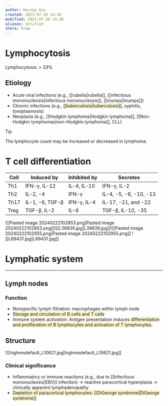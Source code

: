 ```yaml
---
author: Harvey Guo
created: 2023-07-20 14:38
modified: 2023-07-20 14:38
aliases: Untitled
share: true
---
```

# Lymphocytosis
Lymphocytosis: > 33%
## Etiology
- Acute viral infections (e.g., [[rubella|rubella]], [[infectious mononucleosis|infectious mononucleosis]], [[mumps|mumps]])
- Chronic infections (e.g., <span style="background:rgba(240, 200, 0, 0.2)">[[tuberculosis|tuberculosis]]</span>, syphilis, toxoplasmosis)
- Neoplasia (e.g., [[Hodgkin lymphoma|Hodgkin lymphoma]], [[Non-Hodgkin lymphomas|non-Hodgkin lymphoma]], CLL)
>[!tip] 
>The lymphocyte count may be increased or decreased in lymphoma.
# T cell differentiation
| Cell | Induced by      | Inhibited by | Secretes               |
|------|-----------------|--------------|------------------------|
| Th1  | IFN-γ, IL-12    | IL-4, IL-10  | IFN-γ, IL-2            |
| Th2  | IL-2, -4        | IFN-γ        | IL-4, -5, -6, -10, -13 |
| Th17 | IL-1, -6, TGF-β | IFN-γ, IL-4  | IL-17, -21, and -22    |
| Treg | TGF-β, IL-2     | IL-6         | TGF-β, IL-10, -35      |



![[Pasted image 20240222102853.png|Pasted image 20240222102853.png]]![[L39839.jpg|L39839.jpg]]![[Pasted image 20240222102955.png|Pasted image 20240222102955.png]]
![[L69431.jpg|L69431.jpg]]
# Lymphatic system
---
## Lymph nodes
### Function
- Nonspecific lymph filtration: macrophages within lymph node 
- <span style="background:rgba(240, 200, 0, 0.2)">Storage and circulation of B cells and T cells</span>
- Immune system activation: Antigen presentation induces <span style="background:rgba(240, 200, 0, 0.2)">differentiation and proliferation of B lymphocytes and activation of T lymphocytes.</span>
## Structure
![[highresdefault_L10621.jpg|highresdefault_L10621.jpg]]
### Clinical significance
- Inflammatory or immune reactions (e.g., due to [[Infectious mononucleosis|EBV]] infection) → reactive paracortical hyperplasia → clinically apparent lymphadenopathy
- <span style="background:rgba(240, 200, 0, 0.2)">Depletion of paracortical lymphocytes: [[DiGeorge syndrome|DiGeorge syndrome]]</span>